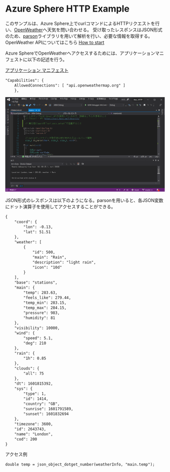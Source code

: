 # Azure Sphere HTTP Example
このサンプルは、Azure Sphere上でcurlコマンドによるHTTPリクエストを行い、[OpenWeather](https://openweathermap.org/)へ天気を問い合わせる。
受け取ったレスポンスはJSON形式のため、[parson](http://kgabis.github.io/parson/)ライブラリを用いて解析を行い、必要な情報を取得する。
OpenWeather APIについてはこちら [How to start](https://openweathermap.org/appid)

Azure SphereでOpenWeatherへアクセスするためには、アプリケーションマニフェストに以下の記述を行う。

[アプリケーション マニフェスト
](https://docs.microsoft.com/ja-jp/azure-sphere/app-development/app-manifest)
```
"Capabilities": {
    AllowedConnections": [ "api.openweathermap.org" ]
    },
```

<p align="center">
  <img width="800" src="https://github.com/hayatochigi/images/blob/master/Azure%20Sphere%20Example/HTTP-result.png">
</p>

JSON形式のレスポンスは以下のようになる。parsonを用いると、各JSON変数にドット演算子を使用してアクセスすることができる。

```
{
    "coord": {
        "lon": -0.13,
        "lat": 51.51
    },
    "weather": [
        {
            "id": 500,
            "main": "Rain",
            "description": "light rain",
            "icon": "10d"
        }
    ],
    "base": "stations",
    "main": {
        "temp": 283.63,
        "feels_like": 279.44,
        "temp_min": 283.15,
        "temp_max": 284.15,
        "pressure": 983,
        "humidity": 81
    },
    "visibility": 10000,
    "wind": {
        "speed": 5.1,
        "deg": 210
    },
    "rain": {
        "1h": 0.85
    },
    "clouds": {
        "all": 75
    },
    "dt": 1601815392,
    "sys": {
        "type": 1,
        "id": 1414,
        "country": "GB",
        "sunrise": 1601791589,
        "sunset": 1601832694
    },
    "timezone": 3600,
    "id": 2643743,
    "name": "London",
    "cod": 200
}
```
アクセス例
```
double temp = json_object_dotget_number(weatherInfo, "main.temp");
```